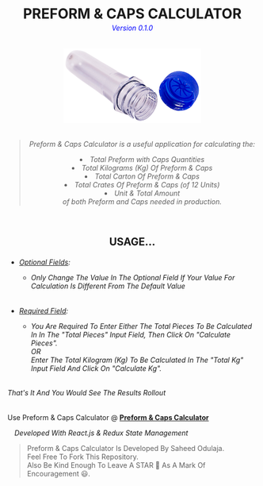 <h1 align="center">PREFORM & CAPS CALCULATOR </h1>
<h6 align="center" style="color: blue; margin-top: -1rem;"><em>Version 0.1.0</em></h6>

<div align="center">

  <a href="./public/Preform_Cap_Logo.png">
    <img src="./Preform_Cap_Logo.png" alt="Preform And Cap Image" width="278" />
  </a>
  </div>

<br />

<blockquote align="center">
  <em>
   <p className="px-3" style={{ fontSize: "1.5rem" }}>
                      Preform & Caps Calculator is a useful application for calculating the:
                      <li>Total Preform with Caps Quantities</li>
                      <li>Total Kilograms (Kg) Of Preform & Caps</li>
                      <li>Total Carton Of Preform & Caps</li>
                      <li>Total Crates Of Preform & Caps (of 12 Units)</li>
                      <li>Unit &amp; Total Amount</li>
                      of both Preform and Caps needed in production.
                    </p>
  </em>
</blockquote>

<br />

<h2 align="center">USAGE...</h2>

<h6>
            <ul>
              <li>
                <ins>Optional Fields</ins>:
              </li>
              <ul>
                <li>
                  Only Change The Value In The Optional Field If Your Value For
                  Calculation Is Different From The Default Value
                </li>
              </ul>
            </ul>
          </h6>
          <h6>
            <ul>
              <li>
                <ins>Required Field</ins>:
              </li>
              <ul>
                <li>
                  You Are Required To Enter Either The Total Pieces 
                  To Be Calculated In In The "Total Pieces" Input Field, Then
                  Click On "Calculate Pieces".
                  <br />
                  OR <br />
                  Enter The Total Kilogram (Kg) To Be Calculated In
                  The "Total Kg" Input Field And Click On "Calculate Kg".
                </li>
              </ul>
            </ul>
          </h6>
          <h6>That's It And You Would See The  Results Rollout</h6>

<h2 align="center"></h2>

Use Preform & Caps Calculator @ <b> [Preform & Caps Calculator](https://sidodus.github.io/preform-and-caps-calculator/)</b>

<h6 style="margin: 1em;"><em>Developed With React.js & Redux State Management</em></h6>

> Preform & Caps Calculator Is Developed By Saheed Odulaja. <br >
> Feel Free To Fork This Repository. <br />
> Also Be Kind Enough To Leave A STAR 🌟 As A Mark Of Encouragement 😃.

